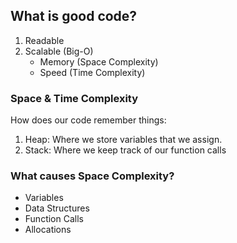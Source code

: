 ## What is good code?
1. Readable
2. Scalable (Big-O)
    - Memory (Space Complexity)
    - Speed (Time Complexity)

### Space & Time Complexity
How does our code remember things:
1. Heap: Where we store variables that we assign.
2. Stack: Where we keep track of our function calls

### What causes Space Complexity?
- Variables
- Data Structures
- Function Calls
- Allocations